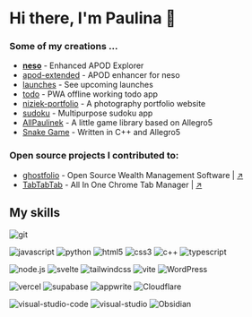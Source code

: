 # Hi there, I'm Paulina 👋

### Some of my creations ...

- **[neso](https://neso.vercel.app/)** - Enhanced APOD Explorer
- [apod-extended](https://github.com/paulinek13/apod-extended) - APOD enhancer for neso
- [launches](https://perseid.vercel.app/launches) - See upcoming launches
- [todo](https://paulinek13.github.io/todo/) - PWA offline working todo app
- [niziek-portfolio](https://niziek-portfolio.pages.dev/) - A photography portfolio website
- [sudoku](https://github.com/paulinek13/sudoku) - Multipurpose sudoku app
- [AllPaulinek](https://github.com/paulinek13/AllPaulinek) - A little game library based on Allegro5
- [Snake Game](https://github.com/paulinek13/Snake-Game) - Written in C++ and Allegro5

### Open source projects I contributed to:

- [ghostfolio](https://github.com/ghostfolio/ghostfolio) - Open Source Wealth Management Software | [↗️](https://github.com/ghostfolio/ghostfolio/commits?author=paulinek13)
- [TabTabTab](https://github.com/okaryo/TabTabTab) - All In One Chrome Tab Manager | [↗️](https://github.com/okaryo/TabTabTab/commits?author=paulinek13)

## My skills

![git](https://img.shields.io/badge/git-000?style=for-the-badge&logo=git)

![javascript](https://img.shields.io/badge/javascript-000?style=for-the-badge&logo=javascript)
![python](https://img.shields.io/badge/python-000?style=for-the-badge&logo=python)
![html5](https://img.shields.io/badge/html5-000?style=for-the-badge&logo=html5)
![css3](https://img.shields.io/badge/css3-000?style=for-the-badge&logo=css3)
![c++](https://img.shields.io/badge/c++-000?style=for-the-badge&logo=c%2B%2B)
![typescript](https://img.shields.io/badge/typescript-000?style=for-the-badge&logo=typescript)

![node.js](https://img.shields.io/badge/node.js-000?style=for-the-badge&logo=node.js)
![svelte](https://img.shields.io/badge/svelte-000?style=for-the-badge&logo=svelte)
![tailwindcss](https://img.shields.io/badge/tailwindcss-000?style=for-the-badge&logo=tailwindcss)
![vite](https://img.shields.io/badge/vite-000?style=for-the-badge&logo=vite)
![WordPress](https://img.shields.io/badge/WordPress-000?style=for-the-badge&logo=WordPress)

![vercel](https://img.shields.io/badge/vercel-000?style=for-the-badge&logo=vercel)
![supabase](https://img.shields.io/badge/supabase-000?style=for-the-badge&logo=supabase)
![appwrite](https://img.shields.io/badge/appwrite-000?style=for-the-badge&logo=appwrite)
![Cloudflare](https://img.shields.io/badge/Cloudflare-000?style=for-the-badge&logo=Cloudflare)

![visual-studio-code](https://img.shields.io/badge/Visual%20Studio%20Code-000?style=for-the-badge&logo=visual-studio-code)
![visual-studio](https://img.shields.io/badge/Visual%20Studio-000?style=for-the-badge&logo=visual-studio)
![Obsidian](https://img.shields.io/badge/Obsidian-000?style=for-the-badge&logo=Obsidian)
